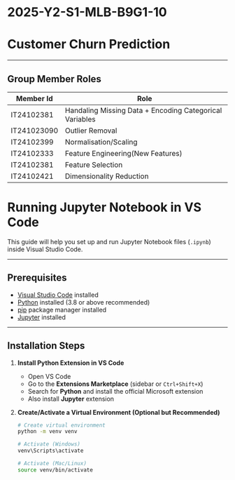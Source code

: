 # 2025-Y2-S1-MLB-B9G1-10


# Customer Churn Prediction




---

## Group Member Roles

|Member Id  | Role |
|----------|----------|
|IT24102381| Handaling Missing Data + Encoding Categorical Variables |
|IT241023090| Outlier Removal|
|IT24102399| Normalisation/Scaling|
|IT24102333| Feature Engineering(New Features)|
|IT24102381| Feature Selection|
|IT24102421|Dimensionality Reduction|




# Running Jupyter Notebook in VS Code

This guide will help you set up and run Jupyter Notebook files (`.ipynb`) inside Visual Studio Code.

---

## Prerequisites

- [Visual Studio Code](https://code.visualstudio.com/download) installed  
- [Python](https://www.python.org/downloads/) installed (3.8 or above recommended)  
- [pip](https://pip.pypa.io/en/stable/installation/) package manager installed  
- [Jupyter](https://jupyter.org/install) installed  

---

## Installation Steps

1. **Install Python Extension in VS Code**
   - Open VS Code
   - Go to the **Extensions Marketplace** (sidebar or `Ctrl+Shift+X`)
   - Search for **Python** and install the official Microsoft extension
   - Also install **Jupyter** extension

2. **Create/Activate a Virtual Environment (Optional but Recommended)**
   ```bash
   # Create virtual environment
   python -m venv venv
   
   # Activate (Windows)
   venv\Scripts\activate

   # Activate (Mac/Linux)
   source venv/bin/activate


